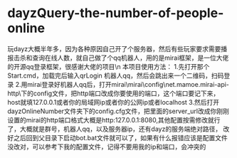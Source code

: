 # dayzQuery-the-number-of-people-online
玩dayz大概半年多，因为各种原因自己开了个服务器，然后有些玩家要求需要播报击杀和查询在线人数，就自己做了个qq机器人，用的是mirai框架，是一位大佬的开源qq登录框架，很感谢大佬的项目\n
本项目使用方法：
1.先打开那个Start.cmd，加载完后输入qrLogin 机器人qq，然后会跳出来一个二维码，扫码登录
2.用mirai登录好机器人qq后，打开mirai\mirai\config\net.mamoe.mirai-api-http\下的config文件，把http端口改成你要使用的端口，这个端口要记下来，host就填127.0.0.1或者你的局域网ip或者你的公网ip或者localhost
3.然后打开dayzOnlineNumber文件夹下的config.cfg文件，把里面的server_url改成你刚刚设置的mirai的http端口格式大概是http:127.0.0.1:8080,其他配置按需修改就行了，大概就是群号，机器人qq，以及服务器ip，还有dayz的服务端绝对路径，
  改好之后回到父目录下启动bot.bat文件就可以了，如果有什么报错应该是配置文件没改对，可以参考下我的配置文件，记得不要用我的ip和端口，会冲突的
